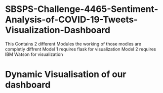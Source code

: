 






# SBSPS-Challenge-4465-Sentiment-Analysis-of-COVID-19-Tweets-Visualization-Dashboard

This Contains 2 different Modules 
the working of those modles are completly diffrent 
Model 1 requires flask for visualization
Model 2 requires IBM Watson for visualization 

<h1>Dynamic Visualisation of our dashboard</h1>
